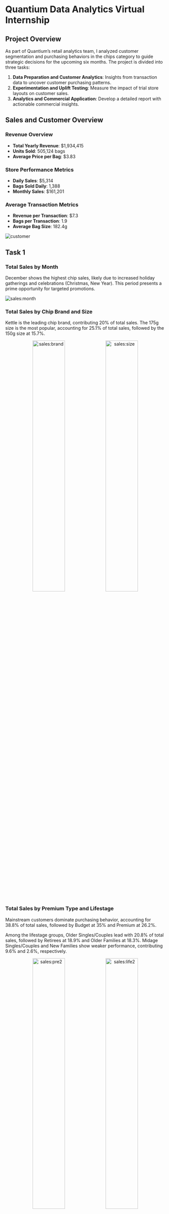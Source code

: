 # **Quantium Data Analytics Virtual Internship**

## Project Overview
As part of Quantium’s retail analytics team, I analyzed customer segmentation and purchasing behaviors in the chips category to guide strategic decisions for the upcoming six months. The project is divided into three tasks:

1. **Data Preparation and Customer Analytics**: Insights from transaction data to uncover customer purchasing patterns.
2. **Experimentation and Uplift Testing**: Measure the impact of trial store layouts on customer sales.
3. **Analytics and Commercial Application**: Develop a detailed report with actionable commercial insights.

## Sales and Customer Overview

### Revenue Overview
- **Total Yearly Revenue**: $1,934,415
- **Units Sold**: 505,124 bags
- **Average Price per Bag**: $3.83

### Store Performance Metrics
- **Daily Sales**: $5,314
- **Bags Sold Daily**: 1,388
- **Monthly Sales**: $161,201

### Average Transaction Metrics
- **Revenue per Transaction**: $7.3
- **Bags per Transaction**: 1.9
- **Average Bag Size**: 182.4g

![customer](https://github.com/user-attachments/assets/1011a652-c32e-42c8-8241-8cb230557388)





## **Task 1**

### Total Sales by Month
December shows the highest chip sales, likely due to increased holiday gatherings and celebrations (Christmas, New Year). This period presents a prime opportunity for targeted promotions. 

![sales:month](https://github.com/user-attachments/assets/1036d512-97f3-47dc-b87b-bd8716b70f79)

### Total Sales by Chip Brand and Size

Kettle is the leading chip brand, contributing 20% of total sales. 
The 175g size is the most popular, accounting for 25.1% of total sales, followed by the 150g size at 15.7%. 

<p align="center">
  <img src="https://github.com/user-attachments/assets/52d84007-0456-4f7f-9ae3-0729822694dd" alt="sales:brand" width="45%" />
  <img src="https://github.com/user-attachments/assets/519fa662-19b3-45ec-b197-ff68806bb179" alt="sales:size" width="45%" />
</p>

### Total Sales by Premium Type and Lifestage
Mainstream customers dominate purchasing behavior, accounting for 38.8% of total sales, followed by Budget at 35% and Premium at 26.2%. 

Among the lifestage groups, Older Singles/Couples lead with 20.8% of total sales, followed by Retirees at 18.9% and Older Families at 18.3%. 
Midage Singles/Couples and New Families show weaker performance, contributing 9.6% and 2.6%, respectively.

<p align="center">
  <img src="https://github.com/user-attachments/assets/6858770b-b14c-4adc-bcb6-750bb4310217" alt="sales:pre2" width="45%" />
  <img src="https://github.com/user-attachments/assets/2f101bb9-cf6e-4298-aa1d-99f84007a106" alt="sales:life2" width="45%" />
</p>

--- 

### Strategic Recommendations
1. Maximize December sales with holiday-themed promotions and limited-edition flavors. Implement a February recovery plan with attractive discounts.
2. Expand shelf space and promotions for top brands. Highlight mid-range brands in gourmet sections. Reevaluate or replace underperforming brands.
3. Prioritize stocking and promoting 175g and 150g sizes. Offer bulk discounts on larger sizes during events and holidays. Reevaluate or strategically promote lower-performing sizes.
4. Target older demographics with premium and health-focused options. Promote family-size packs for young families. Introduce trendy flavors for young singles/couples. Develop targeted strategies for each lifestage segment.
5. Focus on quality-at-reasonable-price promotions for mainstream customers. Offer discounts and multi-buy deals for budget customers. Emphasize quality and exclusivity for premium customers.
   
## **RFM Segmentation**
RFM (Recency, Frequency, Monetary) analysis was conducted to segment customers based on their purchasing behaviors. 
Customers were scored on a 1- 5 scale across the three dimensions — Recency, Frequency, and Monetary — resulting in the identification of seven customer segments. .

<p align="center">
  <img src="https://github.com/user-attachments/assets/4b8160aa-af56-4086-8f33-4ae6ab972746" alt="seg:life" width="45%" />
  <img src="https://github.com/user-attachments/assets/51bb261c-0659-4295-b29f-3e4ad53f1c92" alt="seg:pre" width="45%" />
</p>

---

### Strategic Recommendations
1. Sustain and grow high-value segments:
    - Offer value packs and family-sized options for Older and Young Families
    - Focus on premium offerings and personalized loyalty programs for Older Singles/Couples and Retirees
2. Re-engage at-risk and inactive segments:
    - Implement personalized reactivation campaigns for Young Singles/Couples and Retirees
    - Introduce affordable, health-conscious products for Older Singles/Couples 
3. Tailor strategies by premium type:
    - Focus on retaining Mainstream customers with consistent quality and loyalty programs
    - Expand engagement with Budget customers through value-driven promotions
    - Nurture the Premium segment with exclusive offerings and personalized marketing

## **Task 2**
Julia asked us to evaluate the performance of a store trial conducted in stores 77, 86, and 88. The analysis focuses on the following key metrics:

1. Total Sales Revenue
2. Total Number of Customers
3. Average Number of Transactions per Customer

### Methodology
We used Pearson correlations and normalized magnitude distance to assess store performance, generating a combined score. Hypothesis testing was then applied to determine if there were significant differences in the performance of the control stores (those with the highest scores) compared to the trial stores.

### Control and Trial Store Pairs
The control and trial store pairs are as follows:
- Store 77 and Store 233
- Store 86 and Store 155
- Store 88 and Store 40

### Key Insights
- **Total Sales**: Store 77 experienced a statistically significant increase in total sales during March and April, exceeding the 95% control threshold. Store 86 saw a significant increase in March.
- **Number of Customers**: Stores 77 and 86 both showed significant increases in customer numbers in at least two months.
- **Store 88**: There was no statistically significant change in performance for total sales and number of customers.
<p align="center">
    <img width="30%" alt="Screenshot 2024-09-09 at 9 48 18 PM" src="https://github.com/user-attachments/assets/96ce06f5-7063-4153-aa1d-99fdb1c8de40">
  <img width="30%" alt="Screenshot 2024-09-09 at 9 48 24 PM" src="https://github.com/user-attachments/assets/9c8c5720-c9df-48a3-ba0c-eadd1cc50829">    <img width="30%" alt="Screenshot 2024-09-09 at 9 48 30 PM" src="https://github.com/user-attachments/assets/e632decd-8f58-4a48-82d1-35cb3d4fc95d">
</p>
<p align="center">
  <img width="30%" alt="Screenshot 2024-09-10 at 3 21 33 AM" src="https://github.com/user-attachments/assets/271786ad-a929-4612-b155-8855692d95fd">
  <img width="30%" alt="Screenshot 2024-09-10 at 3 21 40 AM" src="https://github.com/user-attachments/assets/42e4fff6-fbf8-4d00-9f78-81e2eb444638">
  <img width="30%" alt="Screenshot 2024-09-10 at 3 21 46 AM" src="https://github.com/user-attachments/assets/b64c1793-27e2-47fe-bcb5-eb688fe13580">
</p>
